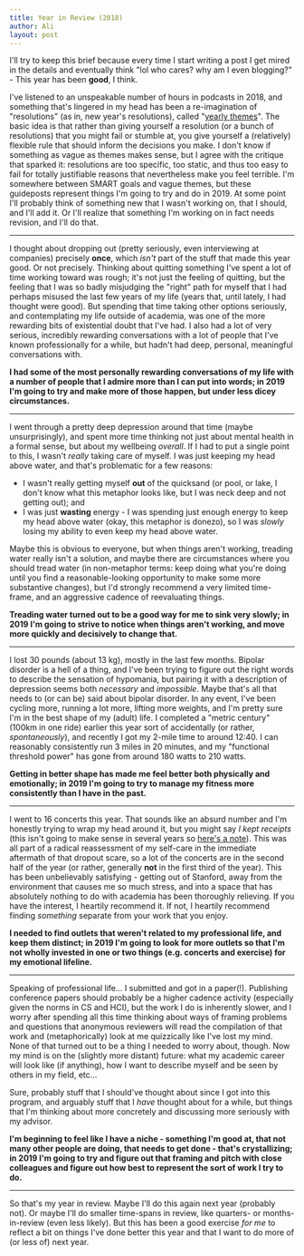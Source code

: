 ```yaml
---
title: Year in Review (2018)
author: Ali
layout: post
---
```


I'll try to keep this brief because every time I start writing a post I get mired in the details and eventually think "lol who cares? why am I even blogging?" -
This year has been **good**, I think.


I've listened to an unspeakable number of hours in podcasts in 2018, and something that's lingered in my head has been a re-imagination of "resolutions" (as in, new year's resolutions), called "[yearly themes][]". The basic idea is that rather than giving yourself a resolution (or a bunch of resolutions) that you might fail or stumble at, you give yourself a (relatively) flexible rule that should inform the decisions you make.
I don't know if something as vague as themes makes sense, but I agree with the critique that sparked it: resolutions are too specific, too static, and thus too easy to fail for totally justifiable reasons that nevertheless make you feel terrible.
I'm somewhere between SMART goals and vague themes, but these guideposts represent things I'm going to try and do in 2019. At some point I'll probably think of something new that I wasn't working on, that I should, and I'll add it. Or I'll realize that something I'm working on in fact needs revision, and I'll do that.

---

I thought about dropping out (pretty seriously, even interviewing at companies) precisely **once**, which _isn't_ part of the stuff that made this year good.
Or not precisely.
Thinking about quitting something I've spent a lot of time working toward was rough;
it's not just the feeling of quitting, but the feeling that I was so badly misjudging the "right" path for myself that I had perhaps misused the last few years of my life
(years that, until lately, I had thought were good).
But spending that time taking other options seriously,
and contemplating my life outside of academia,
was one of the more rewarding bits of existential doubt that I've had.
I also had a lot of very serious, incredibly rewarding conversations with a lot of people that I've known professionally for a while, but hadn't had deep, personal, meaningful conversations with.

**I had some of the most personally rewarding conversations of my life with a number of people that I admire more than I can put into words; in 2019 I'm going to try and make more of those happen, but under less dicey circumstances.**

---

I went through a pretty deep depression around that time (maybe unsurprisingly), and spent more time thinking not just about mental health in a formal sense, but about my wellbeing *overall*.
If I had to put a single point to this, I wasn't *really* taking care of myself. I was just keeping my head above water, and that's problematic for a few reasons:

- I wasn't really getting myself **out** of the quicksand (or pool, or lake, I don't know what this metaphor looks like, but I was neck deep and not getting out); and
- I was just **wasting** energy - I was spending just enough energy to keep my head above water (okay, this metaphor is donezo), so I was *slowly* losing my ability to even keep my head above water.

Maybe this is obvious to everyone, but when things aren't working, treading water really isn't a solution, and maybe there are circumstances where you should tread water (in non-metaphor terms: keep doing what you're doing until you find a reasonable-looking opportunity to make some more substantive changes), but I'd strongly recommend a very limited time-frame, and an aggressive cadence of reevaluating things.

**Treading water turned out to be a good way for me to sink very slowly; in 2019 I'm going to strive to notice when things aren't working, and move more quickly and decisively to change that.**


---

I lost 30 pounds (about 13 kg), mostly in the last few months.
Bipolar disorder is a hell of a thing, and
I've been trying to figure out the right words to describe the sensation of hypomania, but
pairing it with a description of depression seems both *necessary* and *impossible*.
Maybe that's all that needs to (or can be) said about bipolar disorder.
In any event, I've been cycling more, running a lot more, lifting more weights, and I'm pretty sure I'm in the best shape of my (adult) life.
I completed a "metric century" (100km in one ride) earlier this year sort of accidentally (or rather, *spontaneously*), and recently I got my 2-mile time to around 12:40. I can reasonably consistently run 3 miles in 20 minutes, and my "functional threshold power" has gone from around 180 watts to 210 watts.


**Getting in better shape has made me feel better both physically and emotionally; in 2019 I'm going to try to manage my fitness more consistently than I have in the past.**

---

I went to 16 concerts this year.
That sounds like an absurd number and I'm honestly trying to wrap my head around it, but you might say *I kept receipts* (this isn't going to make sense in several years so [here's a note][i kept receipts]).
This was all part of a radical reassessment of my self-care in the immediate aftermath of that dropout scare, so a lot of the concerts are in the second half of the year (or rather, generally **not** in the first third of the year).
This has been unbelievably satisfying - getting out of Stanford, away from the environment that causes me so much stress, and into a space that has absolutely nothing to do with academia has been thoroughly relieving. If you have the interest, I heartily recommend it. If not, I heartily recommend finding *something* separate from your work that you enjoy.

**I needed to find outlets that weren't related to my professional life, and keep them distinct; in 2019 I'm going to look for more outlets so that I'm not wholly invested in one or two things (e.g. concerts and exercise) for my emotional lifeline.**

---

Speaking of professional life... I submitted and got in a paper(!).
Publishing conference papers should probably be a higher cadence activity (especially given the norms in CS and HCI), but the work I do is inherently slower, and
I worry after spending all this time thinking about ways of framing problems and questions that anonymous reviewers will read the compilation of that work and (metaphorically) look at me quizzically like I've lost my mind.
None of that turned out to be a thing I needed to worry about, though.
Now my mind is on the (slightly more distant) future: what my academic career will look like (if anything), how I want to describe myself and be seen by others in my field, etc...

Sure, probably stuff that I should've thought about since I got into this program, and arguably stuff that I *have* thought about for a while, but things that I'm thinking about more concretely and discussing more seriously with my advisor.

**I'm beginning to feel like I have a niche - something I'm good at, that not many other people are doing, that needs to get done - that's crystallizing; in 2019 I'm going to try and figure out that framing and pitch with close colleagues and figure out how best to represent the sort of work I try to do.**


<!-- I don't know if singular overarching themes even make sense, and certainly they don't make sense prescriptively unless you decide on one that's so vague as to be meaningless except when you implement it (making the meaningful bit the stuff that you do, and not the theme or the guiding principle), but I digress. In hindsight, I think this year has been the year of self-care. -->


---


So that's my year in review. Maybe I'll do this again next year (probably not). Or maybe I'll do smaller time-spans in review, like quarters- or months-in-review (even less likely). But this has been a good exercise *for me* to reflect a bit on things I've done better this year and that I want to do more of (or less of) next year.







[i kept receipts]: https://open.spotify.com/track/2e4gRr0U1QOeFXb9a45Ool?si=K2lG9kGbRp-3BbG6DLNp8w
[yearly themes]: https://www.youtube.com/watch?v=jUshrn81wCw&feature=youtu.be
